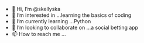 - 👋 Hi, I’m @skellyska
- 👀 I’m interested in ...learning the basics of coding
- 🌱 I’m currently learning ...Python
- 💞️ I’m looking to collaborate on ...a social betting app
- 📫 How to reach me ...

<!---
skellyska/skellyska is a ✨ special ✨ repository because its `README.md` (this file) appears on your GitHub profile.
You can click the Preview link to take a look at your changes.
--->
